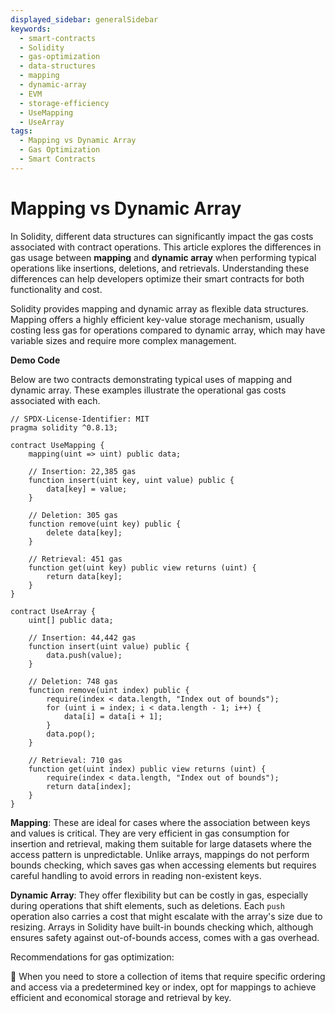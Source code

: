 ```yaml
---
displayed_sidebar: generalSidebar
keywords:
  - smart-contracts
  - Solidity
  - gas-optimization
  - data-structures
  - mapping
  - dynamic-array
  - EVM
  - storage-efficiency
  - UseMapping
  - UseArray
tags:
  - Mapping vs Dynamic Array
  - Gas Optimization
  - Smart Contracts
---
```


# Mapping vs Dynamic Array

In Solidity, different data structures can significantly impact the gas costs associated with contract operations. This article explores the differences in gas usage between **mapping** and **dynamic array** when performing typical operations like insertions, deletions, and retrievals. Understanding these differences can help developers optimize their smart contracts for both functionality and cost.

Solidity provides mapping and dynamic array as flexible data structures. Mapping offers a highly efficient key-value storage mechanism, usually costing less gas for operations compared to dynamic array, which may have variable sizes and require more complex management.

**Demo Code**

Below are two contracts demonstrating typical uses of mapping and dynamic array. These examples illustrate the operational gas costs associated with each.

```solidity
// SPDX-License-Identifier: MIT
pragma solidity ^0.8.13;

contract UseMapping {
    mapping(uint => uint) public data;

    // Insertion: 22,385 gas
    function insert(uint key, uint value) public {
        data[key] = value;
    }

    // Deletion: 305 gas
    function remove(uint key) public {
        delete data[key];
    }

    // Retrieval: 451 gas
    function get(uint key) public view returns (uint) {
        return data[key];
    }
}

contract UseArray {
    uint[] public data;

    // Insertion: 44,442 gas
    function insert(uint value) public {
        data.push(value);
    }

    // Deletion: 748 gas
    function remove(uint index) public {
        require(index < data.length, "Index out of bounds");
        for (uint i = index; i < data.length - 1; i++) {
            data[i] = data[i + 1];
        }
        data.pop();
    }

    // Retrieval: 710 gas
    function get(uint index) public view returns (uint) {
        require(index < data.length, "Index out of bounds");
        return data[index];
    }
}
```

**Mapping**: These are ideal for cases where the association between keys and values is critical. They are very efficient in gas consumption for insertion and retrieval, making them suitable for large datasets where the access pattern is unpredictable. Unlike arrays, mappings do not perform bounds checking, which saves gas when accessing elements but requires careful handling to avoid errors in reading non-existent keys.

**Dynamic Array**: They offer flexibility but can be costly in gas, especially during operations that shift elements, such as deletions. Each `push` operation also carries a cost that might escalate with the array's size due to resizing. Arrays in Solidity have built-in bounds checking which, although ensures safety against out-of-bounds access, comes with a gas overhead.

Recommendations for gas optimization:

🌟 When you need to store a collection of items that require specific ordering and access via a predetermined key or index, opt for mappings to achieve efficient and economical storage and retrieval by key.
